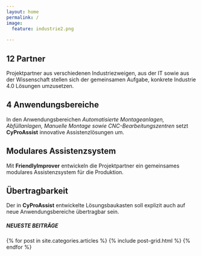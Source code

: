 ```yaml
---
layout: home 
permalink: /
image:
  feature: industrie2.png
  
---
```

<div class="grid">
  <div class="col-2-4">
     <div class="home_tile">
		  <h2 class="post-title">12 Partner</h2>
		  <p class="post-excerpt">Projektpartner aus verschiedenen Industriezweigen, aus der IT sowie aus der Wissenschaft stellen sich der gemeinsamen Aufgabe, konkrete Industrie 4.0 Lösungen umzusetzen.</p>
	</div>
     <div class="home_tile">
		  <h2 class="post-title">4 Anwendungsbereiche</h2>
		  <p class="post-excerpt">In den Anwendungsbereichen <i>Automatisierte Montageanlagen, Abfüllanlagen, Manuelle Montage sowie CNC-Bearbeitungszentren</i> setzt <strong>CyProAssist</strong> innovative Assistenzlösungen um.</p>
	</div>
  </div>
  
  <div class="col-2-4">
	<div class="home_tile">
		  <h2 class="post-title">Modulares Assistenzsystem</h2>
		  <p class="post-excerpt">Mit <strong>FriendlyImprover</strong> entwickeln die Projektpartner ein gemeinsames modulares Assistenzsystem für die Produktion.</p>
	</div>
	<div class="home_tile">
		  <h2 class="post-title">Übertragbarkeit</h2>
		  <p class="post-excerpt">Der in <strong>CyProAssist</strong> entwickelte Lösungsbaukasten soll explizit auch auf neue Anwendungsbereiche übertragbar sein.</p>
	</div>
	</div>

</div>

<h5>NEUESTE BEITRÄGE </h5>

<div class="tiles" style="">
{% for post in site.categories.articles %}
  {% include post-grid.html %}
{% endfor %}
</div><!-- /.tiles -->